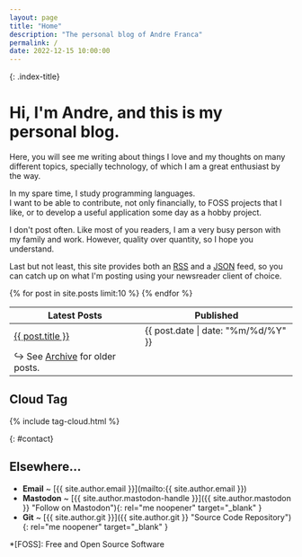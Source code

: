 ```yaml
---
layout: page
title: "Home"
description: "The personal blog of Andre Franca"
permalink: /
date: 2022-12-15 10:00:00
---
```


{: .index-title}
# Hi, I'm Andre, and this is my personal blog.

Here, you will see me writing about things I love and my thoughts on many different topics, specially technology, of which I am a great enthusiast by the way.

In my spare time, I study programming languages.  
I want to be able to contribute, not only financially, to FOSS projects that I like, or to develop a useful application some day as a hobby project.

I don't post often. Like most of you readers, I am a very busy person with my family and work. However, quality over quantity, so I hope you understand.

Last but not least, this site provides both an [RSS](/feed.xml) and a [JSON](/feed.json) feed, so you can catch up on what I'm posting using your newsreader client of choice.

<table>
  <thead>
    <tr>
      <th>Latest Posts</th>
      <th>Published</th>
    </tr>
  </thead> 
  <tbody>
    {% for post in site.posts limit:10 %}
    <tr>
      <td>
        <a href="{{ post.url }}">{{ post.title }}</a>
      </td>
      <td>
        <time datetime="{{ post.date | date_to_xmlschema }}">{{ post.date | date: "%m/%d/%Y" }}</time>
      </td>
    </tr>
    {% endfor %}
    <tr>
      <td>
        &#8618; See <a href="{{ '/archive/' }}">Archive</a> for older posts.
      </td>
      <td></td>
     </tr> 
  </tbody>
</table>

## Cloud Tag
{% include tag-cloud.html %}

{: #contact}
## Elsewhere...

* **Email** ~ [{{ site.author.email }}](mailto:{{ site.author.email }})
* **Mastodon** ~ [{{ site.author.mastodon-handle }}]({{ site.author.mastodon }} "Follow on Mastodon"){: rel="me noopener" target="_blank" }
* **Git** ~ [{{ site.author.git }}]({{ site.author.git }} "Source Code Repository"){: rel="me noopener" target="_blank" }

*[FOSS]: Free and Open Source Software